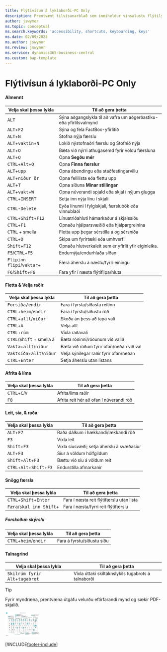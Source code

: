 ```yaml
---
title: Flýtivísun á lyklaborði-PC Only
description: Prentvænt tilvísunarblað sem inniheldur vinsælustu flýtilyklana fyrir tölvunotendur.
author: jswymer
ms.topic: conceptual
ms.search.keywords: 'accessibility, shortcuts, keyboarding, keys'
ms.date: 02/09/2023
ms.author: jswymer
ms.review: jswymer
ms.service: dynamics365-business-central
ms.custom: bap-template
---
```


# Flýtivísun á lyklaborði-PC Only

#### Almennt

|Velja skal þessa lykla|Til að gera þetta|  
|-|-|
|<kbd>ALT</kbd>|Sýna aðgangslykla til að vafra um aðgerðastiku-eða yfirlitsvalmynd|
|<kbd>ALT</kbd>+<kbd>F2</kbd>|Sýna og fela FactBox-yfirlitið|
|<kbd>ALT</kbd>+<kbd>N</kbd>|Stofna nýja færslu|
|<kbd>ALT</kbd>+<kbd>vaktin</kbd>+<kbd>N</kbd>|Lokið nýstofnaðri færslu og Stofnið nýja|
|<kbd>ALT</kbd>+<kbd>O</kbd>|Bæta við nýrri athugasemd fyrir völdu færsluna|
|<kbd>ALT</kbd>+<kbd>Q</kbd>|Opna **Segðu mér**|
|<kbd>CTRL</kbd>+<kbd>Alt</kbd>+<kbd>Q</kbd>|Opna **Finna færslur**|
|<kbd>ALT</kbd>+<kbd>upp</kbd>|Opna ábendingu eða staðfestingarvillu|
|<kbd>ALT</kbd>+<kbd>niður ör</kbd>|Opna fellilista eða flettu upp|
|<kbd>ALT</kbd>+<kbd>T</kbd>|Opna síðuna **Mínar stillingar**|
|<kbd>ALT</kbd>+<kbd>vakt</kbd>+<kbd>W</kbd>|Opna núverandi spjald eða skjal í nýjum glugga|
|<kbd>CTRL</kbd>+<kbd>INSERT</kbd>|Setja inn nýja línu í skjali|
|<kbd>CTRL</kbd>-<kbd>Delete</kbd>|Eyða línunni í fylgiskjali, færslubók eða vinnublaði|
|<kbd>CTRL</kbd>+<kbd>Shift</kbd>+<kbd>F12</kbd>|Línuatriðahluti hámarkaður á skjalssíðu|
|<kbd>CTRL</kbd>+<kbd>F1</kbd>|Opnaðu hjálparsvæðið eða hjálpargreinina|
|<kbd>CTRL</kbd> + smella|Fletta upp þegar sérstilla á og sérsníða|
|<kbd>CTRL</kbd>+<kbd>O</kbd>|Skipa um fyrirtæki eða umhverfi|
|<kbd>Shift</kbd>+<kbd>F12</kbd>|Opnaðu hlutverkaleit sem er yfirlit yfir eiginleika.|
|<kbd>F5</kbd>/<kbd>CTRL</kbd>+<kbd>F5</kbd>|Endurnýja/endurhlaða síðan|
|<kbd>Flipinn flipi</kbd>/<kbd>vaktar</kbd>+<kbd></kbd>|Færa áherslu á næstu/fyrri einingu|
|<kbd>F6</kbd>/<kbd>Shift</kbd>+<kbd>F6</kbd>|Fara yfir í næsta flýtiflipa/hluta|

#### Fletta & Velja raðir

|Velja skal þessa lykla|Til að gera þetta|
|-|-|
|<kbd> Forsíða/endir|Fara í fyrsta/síðasta reitinn|
|<kbd>CTRL</kbd>+<kbd>heim</kbd>/<kbd>endir</kbd>|Fara í fyrstu/síðustu röð|
|<kbd>CTRL</kbd>+<kbd>allt</kbd>/<kbd>niður</kbd>|Skoða án þess að tapa vali|
|<kbd>CTRL</kbd>+<kbd>A</kbd>|Velja allt|
|<kbd>CTRL</kbd>+<kbd>rúm</kbd>|Víxla raðavali|
|<kbd>CTRL</kbd>/<kbd>Shift</kbd> + smella á|Bæta röðinni/röðunum við valið|
|<kbd>Vakta</kbd>+<kbd>allt</kbd>/<kbd>niður</kbd>|Bæta við röðum fyrir ofan/neðan við val|
|<kbd>Vaktsíða</kbd>+<kbd>allt</kbd>/<kbd>niður</kbd>|Velja sýnilegar raðir fyrir ofan/neðan|
|<kbd>CTRL</kbd>+<kbd>Enter</kbd>|Setja áherslu utan listans|

#### Afrita & líma

|Velja skal þessa lykla|Til að gera þetta|
|-|-|
|<kbd>CTRL</kbd>+<kbd>C</kbd>/<kbd>V</kbd>|Afrita/líma raðir|
|<kbd>F8</kbd>|Afrita reit hér að ofan í núverandi röð|

#### Leit, sía, & raða

|Velja skal þessa lykla|Til að gera þetta|
|-|-|
|<kbd>ALT</kbd>+<kbd>F7</kbd>|Raða dálkum í hækkandi/lækkandi röð|
|<kbd>F3</kbd>|Víxla leit|
|<kbd>Shift</kbd>+<kbd>F3</kbd>|Víxla síusvæði; setja áherslu á svæðasíur|
|<kbd>ALT</kbd>+<kbd>F3</kbd>|Síur á völdum hólfgildum|
|<kbd>Shift</kbd>+<kbd>Alt</kbd>+<kbd>F3</kbd>|Bættu við síu á völdum reit|
|<kbd>CTRL</kbd>+<kbd>Alt</kbd>+<kbd>Shift</kbd>+<kbd>F3</kbd>|Endurstilla afmarkanir|

#### Snögg færsla

|Velja skal þessa lykla|Til að gera þetta|
|-|-|
|<kbd>CTRL</kbd>+<kbd>Shift</kbd>+<kbd>Enter</kbd>|Fara í næsta reit flýtifærslu utan lista|
|<kbd>Færa</kbd>/<kbd>skal inn Shift</kbd>+<kbd></kbd>|Fara í næsta/fyrri reit flýtifærslu|

##### Forskoðun skýrslu

|Velja skal þessa lykla|Til að gera þetta|
|-|-|
|<kbd>CTRL</kbd>+<kbd>heim</kbd>/<kbd>endir</kbd>|Fara á fyrstu/síðustu síðu|

#### Talnagrind

|Velja skal þessa lykla|Til að gera þetta|  
|-|-|
|<kbd>Skilrúm fyrir Alt</kbd>+<kbd>tugabrot</kbd>|Víxla úttaki skiltáknslykils tugabrots á talnaborði|

> [!TIP]
> Fyrir myndræna, prentvæna útgáfu velurðu eftirfarandi mynd og sækir PDF-skjalið.
>
> [![Tákn sem opnar PDF.](media/keyboard_shortcut_inline.png)](media/keyboard_shortcuts.pdf)


[!INCLUDE[footer-include](includes/footer-banner.md)]
